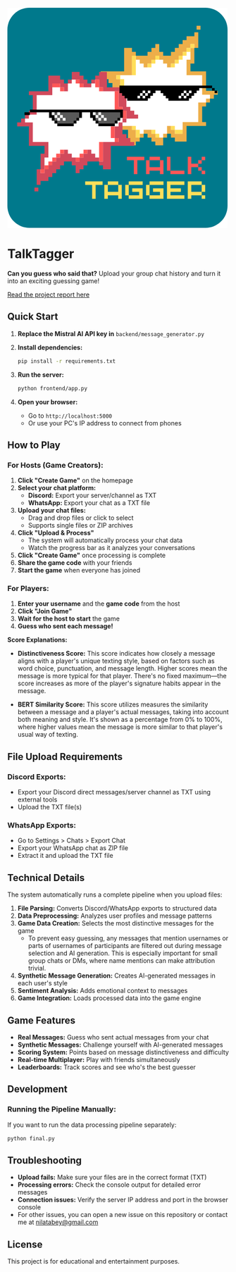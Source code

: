 ![TalkTagger Logo](logo_rounded.png)

# TalkTagger

**Can you guess who said that?** Upload your group chat history and turn it into an exciting guessing game!

[Read the project report here](talktagger_project_report.pdf)

## Quick Start

1. **Replace the Mistral AI API key in** `backend/message_generator.py`

2. **Install dependencies:**
   ```bash
   pip install -r requirements.txt
   ```

3. **Run the server:**
   ```bash
   python frontend/app.py
   ```

4. **Open your browser:**
   - Go to `http://localhost:5000`
   - Or use your PC's IP address to connect from phones

## How to Play

### For Hosts (Game Creators):

1. **Click "Create Game"** on the homepage
2. **Select your chat platform:**
   - **Discord:** Export your server/channel as TXT
   - **WhatsApp:** Export your chat as a TXT file
3. **Upload your chat files:**
   - Drag and drop files or click to select
   - Supports single files or ZIP archives
4. **Click "Upload & Process"**
   - The system will automatically process your chat data
   - Watch the progress bar as it analyzes your conversations
5. **Click "Create Game"** once processing is complete
6. **Share the game code** with your friends
7. **Start the game** when everyone has joined

### For Players:

1. **Enter your username** and the **game code** from the host
2. **Click "Join Game"**
3. **Wait for the host to start** the game
4. **Guess who sent each message!**

**Score Explanations:**

- **Distinctiveness Score:** This score indicates how closely a message aligns with a player's unique texting style, based on factors such as word choice, punctuation, and message length. Higher scores mean the message is more typical for that player. There's no fixed maximum—the score increases as more of the player's signature habits appear in the message.

- **BERT Similarity Score:** This score utilizes measures the similarity between a message and a player's actual messages, taking into account both meaning and style. It's shown as a percentage from 0% to 100%, where higher values mean the message is more similar to that player's usual way of texting.

## File Upload Requirements

### Discord Exports:
- Export your Discord direct messages/server channel as TXT using external tools
- Upload the TXT file(s)

### WhatsApp Exports:
- Go to Settings > Chats > Export Chat
- Export your WhatsApp chat as ZIP file
- Extract it and upload the TXT file

## Technical Details

The system automatically runs a complete pipeline when you upload files:

1. **File Parsing:** Converts Discord/WhatsApp exports to structured data
2. **Data Preprocessing:** Analyzes user profiles and message patterns
3. **Game Data Creation:** Selects the most distinctive messages for the game
   - To prevent easy guessing, any messages that mention usernames or parts of usernames of participants are filtered out during message selection and AI generation. This is especially important for small group chats or DMs, where name mentions can make attribution trivial.
4. **Synthetic Message Generation:** Creates AI-generated messages in each user's style
5. **Sentiment Analysis:** Adds emotional context to messages
6. **Game Integration:** Loads processed data into the game engine

## Game Features

- **Real Messages:** Guess who sent actual messages from your chat
- **Synthetic Messages:** Challenge yourself with AI-generated messages
- **Scoring System:** Points based on message distinctiveness and difficulty
- **Real-time Multiplayer:** Play with friends simultaneously
- **Leaderboards:** Track scores and see who's the best guesser

## Development

### Running the Pipeline Manually:
If you want to run the data processing pipeline separately:
```bash
python final.py
```

## Troubleshooting

- **Upload fails:** Make sure your files are in the correct format (TXT)
- **Processing errors:** Check the console output for detailed error messages
- **Connection issues:** Verify the server IP address and port in the browser console
- For other issues, you can open a new issue on this repository or contact me at nilatabey@gmail.com

## License

This project is for educational and entertainment purposes. 
